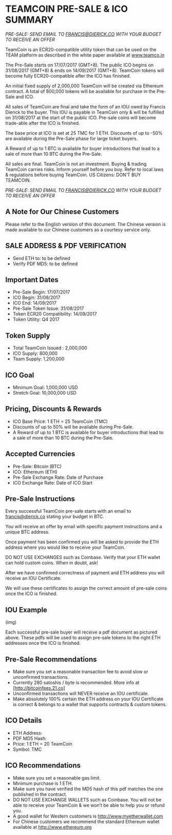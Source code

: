 
# TEAMCOIN PRE-SALE & ICO SUMMARY

*PRE-SALE: SEND EMAIL TO FRANCIS@DIERICK.CO WITH YOUR BUDGET TO RECEIVE AN OFFER*

TeamCoin is an ECR20-compatible utility token that can be used on the TEAM platform as described in the white paper available at www.teamco.in 

The Pre-Sale starts on 17/07/2017 (GMT+8). The public ICO begins on 31/08/2017 (GMT+8) & ends on 14/09/2017 (GMT+8). TeamCoin tokens will become fully ECR20-compatible after the ICO has finished.

An initial fixed supply of 2,000,000 TeamCoin will be created via Ethereum contract. A total of 800,000 tokens will be available for purchase in the Pre-Sale and ICO.

All sales of TeamCoin are final and take the form of an IOU owed by Francis Dierick to the buyer. This IOU is payable in TeamCoin only  & will be fulfilled on 31/08/2017 at the start of the public ICO. Pre-sale coins will become trade-able after the ICO is finished.

The base price at ICO is set at 25 TMC for 1 ETH. Discounts of up to -50% are available during the Pre-Sale phase for large ticket buyers.

A Reward of up to 1 BTC is available for buyer introductions that lead to a sale of more than 10 BTC during the Pre-Sale.

All sales are final. TeamCoin is not an investment. Buying & trading TeamCoin carries risks. Inform yourself before you buy. Refer to local laws & regulations before buying TeamCoin. US Citizens: DON’T BUY TEAMCOIN.

*PRE-SALE: SEND EMAIL TO FRANCIS@DIERICK.CO WITH YOUR BUDGET TO RECEIVE AN OFFER*

## A Note for Our Chinese Customers

Please refer to the English version of this document. The Chinese version is made available to our Chinese customers as a courtesy service only.

## SALE ADDRESS & PDF VERIFICATION

* Send ETH to: to be defined
* Verify PDF MD5: to be defined

## Important Dates

* Pre-Sale Begin: 17/07/2017
* ICO Begin: 31/08/2017
* ICO End: 14/09/2017
* Pre-Sale Token Issue: 31/08/2017
* Token ECR20 Compatibility: 14/09/2017
* Token Utility: Q4 2017

## Token Supply

* Total TeamCoin Issued : 2,000,000
* ICO Supply: 800,000
* Team Supply: 1,200,000

## ICO Goal

* Minimum Goal: 1,000,000 USD
* Stretch Goal: 10,000,000 USD

## Pricing, Discounts & Rewards

* ICO Base Price: 1 ETH = 25 TeamCoin (TMC)
* Discounts of up to 50% will be available during Pre-Sale.
* A Reward of up to 1 BTC is available for buyer introductions that lead to a sale of more than 10 BTC during the Pre-Sale.

## Accepted Currencies

* Pre-Sale: Bitcoin (BTC)
* ICO: Ethereum (ETH)
* Pre-Sale Exchange Rate: Date of Purchase
* ICO Exchange Rate: Date of ICO Start

## Pre-Sale Instructions

Every successful TeamCoin pre-sale starts with an email to francis@dierick.co stating your budget in BTC.

You will receive an offer by email with specific payment instructions and a unique BTC address.

Once payment has been confirmed you will be asked to provide the ETH address where you would like to receive your TeamCoin.

DO NOT USE EXCHANGES such as Coinbase. Verify that your ETH wallet can hold custom coins. When in doubt, ask!

After we have confirmed correctness of payment and ETH address you will receive an IOU Certificate.

We will use these certificates to assign the correct amount of pre-sale coins once the ICO is finished.

## IOU Example

(img)

Each successful pre-sale buyer will receive a pdf document as pictured above. These pdfs will be used to assign pre-sale tokens to the right ETH addresses once the ICO is finished.

## Pre-Sale Recommendations

* Make sure you set a reasonable transaction fee to avoid slow or unconfirmed transactions.
* Currently 280 satoshis / byte is recommended. More info at [http://bitcoinfees.21.co]
* Unconfirmed transactions will NEVER receive an IOU certificate.
* Make absolutely 100% certain the ETH address on your IOU Certificate is correct & belongs to a wallet that supports contracts & custom tokens.

## ICO Details

* ETH Address: 
* PDF MD5 Hash: 
* Price: 1 ETH = 20 TeamCoin
* Symbol: TMC

## ICO Recommendations

* Make sure you set a reasonable gas limit.
* Minimum purchase is 1 ETH.
* Make sure you have verified the MD5 hash of this pdf matches the one published in the contract.
* DO NOT USE EXCHANGE WALLETS such as Coinbase. You will not be able to receive your TeamCoin & we won’t be able to help you or refund you.
* A good wallet for Western customers is http://www.myetherwallet.com
* For Chinese customers we recommend the standard Ethereum wallet available at http://www.ethereum.org